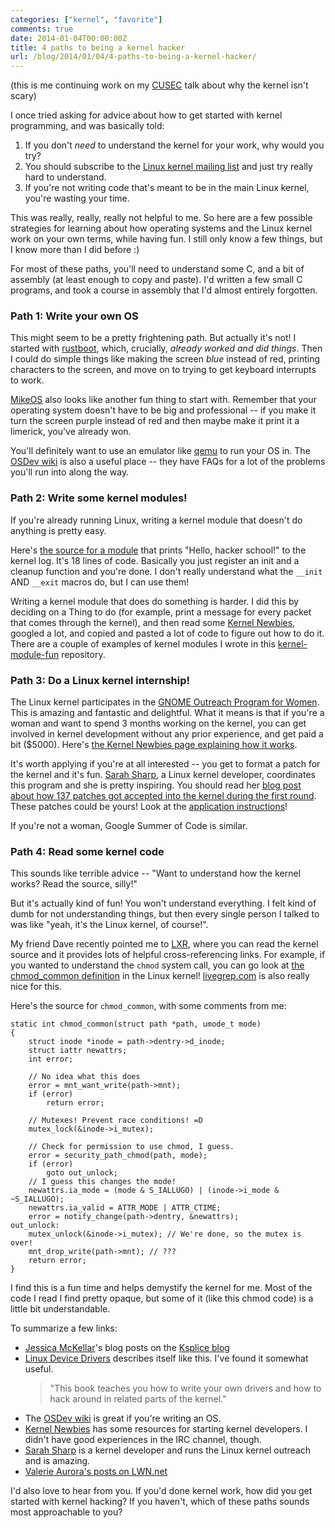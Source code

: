 ```yaml
---
categories: ["kernel", "favorite"]
comments: true
date: 2014-01-04T00:00:00Z
title: 4 paths to being a kernel hacker
url: /blog/2014/01/04/4-paths-to-being-a-kernel-hacker/
---
```


(this is me continuing work on my [CUSEC](http://2014.cusec.net/) talk
about why the kernel isn't scary)

I once tried asking for advice about how to get started with kernel
programming, and was basically told:

1. If you don't *need* to understand the kernel for your work, why
   would you try?
2. You should subscribe to the
   [Linux kernel mailing list](https://lkml.org/) and just try really
   hard to understand.
3. If you're not writing code that's meant to be in the main Linux
   kernel, you're wasting your time.

This was really, really, really not helpful to me. So here are a few
possible strategies for learning about how operating systems and the
Linux kernel work on your own terms, while having fun. I still only
know a few things, but I know more than I did before :)
<!--more-->

For most of these paths, you'll need to understand some C, and a bit
of assembly (at least enough to copy and paste). I'd written a few
small C programs, and took a course in assembly that I'd almost
entirely forgotten.

### Path 1: Write your own OS

This might seem to be a pretty frightening path. But actually it's
not! I started with
[rustboot](https://github.com/charliesome/rustboot), which, crucially,
*already worked and did things*. Then I could do simple things like
making the screen *blue* instead of red, printing characters to the
screen, and move on to trying to get keyboard interrupts to work.

[MikeOS](http://mikeos.berlios.de/write-your-own-os.html) also looks
like another fun thing to start with. Remember that your operating
system doesn't have to be big and professional -- if you make it turn
the screen purple instead of red and then maybe make it print it a
limerick, you've already won.

You'll definitely want to use an emulator like
[qemu](http://wiki.qemu.org/Main_Page) to run your OS in. The
[OSDev wiki](http://wiki.osdev.org/Main_Page) is also a useful
place -- they have FAQs for a lot of the problems you'll run into
along the way.

### Path 2: Write some kernel modules!

If you're already running Linux, writing a kernel module that doesn't
do anything is pretty easy.

Here's
[the source for a module](https://github.com/jvns/kernel-module-fun/blob/master/hello.c)
that prints "Hello, hacker school!" to the kernel log. It's 18 lines
of code. Basically you just register an init and a cleanup function
and you're done. I don't really understand what the `__init` AND
`__exit` macros do, but I can use them!

Writing a kernel module that does do something is harder. I did this
by deciding on a Thing to do (for example, print a message for every
packet that comes through the kernel), and then read
some [Kernel Newbies](http://kernelnewbies.org/), googled a lot, and
copied and pasted a lot of code to figure out how to do it. There are
a couple of examples of kernel modules I wrote in this
[kernel-module-fun](https://github.com/jvns/kernel-module-fun)
repository.

### Path 3: Do a Linux kernel internship!

The Linux kernel participates in the
[GNOME Outreach Program for Women](https://wiki.gnome.org/OutreachProgramForWomen).
This is amazing and fantastic and delightful. What it means is that if
you're a woman and want to spend 3 months working on the kernel, you
can get involved in kernel development without any prior experience,
and get paid a bit ($5000). Here's
[the Kernel Newbies page explaining how it works](http://kernelnewbies.org/OPWIntro).

It's worth applying if you're at all interested -- you get to format a
patch for the kernel and it's fun.
[Sarah Sharp](http://sarah.thesharps.us/), a Linux kernel developer,
coordinates this program and she is pretty inspiring. You should read
her
[blog post about how 137 patches got accepted into the kernel during the first round](http://sarah.thesharps.us/2013/05/23/%EF%BB%BF%EF%BB%BFopw-update/).
These patches could be yours! Look at the
[application instructions](http://kernelnewbies.org/OPWApply)!

If you're not a woman, Google Summer of Code is similar.

### Path 4: Read some kernel code

This sounds like terrible advice -- "Want to understand how the kernel
works? Read the source, silly!"

But it's actually kind of fun! You won't understand everything. I felt
kind of dumb for not understanding things, but then every single
person I talked to was like "yeah, it's the Linux kernel, of course!".

My friend Dave recently pointed me to [LXR](http://lxr.linux.no/),
where you can read the kernel source and it provides lots of helpful
cross-referencing links. For example, if you wanted to understand the
`chmod` system call, you can go look at
[the chmod_common definition](http://lxr.linux.no/linux+v3.12.6/fs/open.c#L464)
in the Linux kernel! [livegrep.com](http://livegrep.com/search/linux)
is also really nice for this.

Here's the source for `chmod_common`, with some comments from me:

~~~
static int chmod_common(struct path *path, umode_t mode)
{
    struct inode *inode = path->dentry->d_inode;
    struct iattr newattrs;
    int error;

    // No idea what this does
    error = mnt_want_write(path->mnt);
    if (error)
        return error;

    // Mutexes! Prevent race conditions! =D
    mutex_lock(&inode->i_mutex);

    // Check for permission to use chmod, I guess.
    error = security_path_chmod(path, mode);
    if (error)
        goto out_unlock;
    // I guess this changes the mode!
    newattrs.ia_mode = (mode & S_IALLUGO) | (inode->i_mode & ~S_IALLUGO);
    newattrs.ia_valid = ATTR_MODE | ATTR_CTIME;
    error = notify_change(path->dentry, &newattrs);
out_unlock:
    mutex_unlock(&inode->i_mutex); // We're done, so the mutex is over!
    mnt_drop_write(path->mnt); // ???
    return error;
}
~~~

I find this is a fun time and helps demystify the kernel for me. Most
of the code I read I find pretty opaque, but some of it (like this
chmod code) is a little bit understandable.

To summarize a few links:

* [Jessica McKellar](http://web.mit.edu/jesstess/www/)'s blog posts on
  the [Ksplice blog](https://blogs.oracle.com/ksplice/)
* [Linux Device Drivers](http://lwn.net/Kernel/LDD3/) describes itself
  like this. I've found it somewhat useful.
  > "This book teaches you how to write your own drivers and how to hack around in related parts of the kernel."
* The [OSDev wiki](http://wiki.osdev.org/Main_Page) is great if you're
  writing an OS.
* [Kernel Newbies](http://kernelnewbies.org/) has some resources for
  starting kernel developers. I didn't have good experiences in the
  IRC channel, though.
* [Sarah Sharp](http://sarah.thesharps.us/) is a kernel developer and
  runs the Linux kernel outreach and is amazing.
* [Valerie Aurora's posts on LWN.net](https://encrypted.google.com/#q=site:lwn.net+%22this+article+was+contributed+by+valerie%22)


I'd also love to hear from you. If you'd done kernel work, how did you
get started with kernel hacking? If you haven't, which of these paths
sounds most approachable to you?
